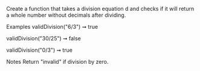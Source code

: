Create a function that takes a division equation d and checks if it will return a whole number without decimals after dividing.

Examples
validDivision("6/3") ➞ true

validDivision("30/25") ➞ false

validDivision("0/3") ➞ true

Notes
Return "invalid" if division by zero.
